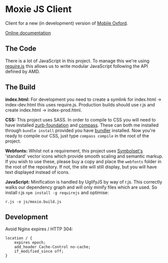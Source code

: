 Moxie JS Client
===============

Client for a new (in development) version of [Mobile Oxford](http://m.ox.ac.uk).

[Online documentation](https://moxie-js-client.readthedocs.org)

The Code
--------

There is a lot of JavaScript in this project. To manage this we're using [require.js](http://requirejs.org/) this allows us to write modular JavaScript following the API defined by AMD.

The Build
---------

**index.html:** For development you need to create a symlink for index.html -> index-dev.html this uses require.js. Production builds should use r.js and create index.html -> index-prod.html.

**CSS:** This project uses SASS. In order to compile to CSS you will need to have installed [zurb-foundation](http://foundation.zurb.com/) and [compass](http://compass-style.org/install/). These can both me installed through `bundle install` provided you have [bundler](http://gembundler.com/) installed. Now you're ready to compile our CSS, just type `compass compile` in the root of the project.

**Webfonts:** Whilst not a requirement, this project uses [Symbolset's](https://symbolset.com/) 'standard' vector icons which provide smooth scaling and semantic markup. If you wish to use these, please buy a copy and place the `webfonts` folder in the root of the repository. If not, the site will still display, but you will have text displayed instead of icons. 

**JavaScript:** Minification is handled by UglifyJS by way of r.js. This correctly walks our dependency graph and will only minify files which are used. So install r.js `npm install -g requirejs` and optimise:

    r.js -o js/moxie.build.js


Development
-----------

Avoid Nginx expires / HTTP 304:

	location / {
    	expires epoch;
    	add_header Cache-Control no-cache;
    	if_modified_since off;
	}

